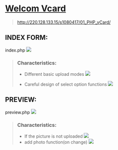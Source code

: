 # [Welcom Vcard](http://nikedin.synology.me/php/vcard_v1/)
> http://220.128.133.15/s1080417/01_PHP_vCard/

## INDEX FORM:
index.php
![](https://i.imgur.com/6Lss1k8.jpg)

> ### Characteristics:
> - Different basic upload modes
>   ![](https://i.imgur.com/P5vrl87.png)
>
> - Careful design of select option functions
    ![](https://i.imgur.com/Bl6s6pJ.png)

## PREVIEW:
preview.php
![](https://i.imgur.com/scsQulE.jpg)
> ### Characteristics:
> - If the picture is not uploaded
>![](https://i.imgur.com/RY7kn1g.png)
> - add photo function(on change)
> ![](https://i.imgur.com/hhkeeII.png)
